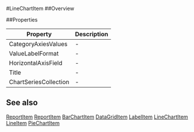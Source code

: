 #LineChartItem
##Overview



##Properties
<table class="table table-condensed table-bordered">
    <thead>
<tr>
<th>Property</th>
<th>Description</th>
</tr>
</thead>
<tbody>
<tr><td>CategoryAxiesValues</td><td> - </td></tr>
<tr><td>ValueLabelFormat</td><td> - </td></tr>
<tr><td>HorizontalAxisField</td><td> - </td></tr>
<tr><td>Title</td><td> - </td></tr>
<tr><td>ChartSeriesCollection</td><td> - </td></tr>
</tbody></table>



## See also

[ReportItem](ReportItem.html)
[ReportItem](/docs/#ReportItem.html)
[BarChartItem](/docs/#BarChartItem.html)
[DataGridItem](/docs/#DataGridItem.html)
[LabelItem](/docs/#LabelItem.html)
[LineChartItem](/docs/#LineChartItem.html)
[LineItem](/docs/#LineItem.html)
[PieChartItem](/docs/#PieChartItem.html)